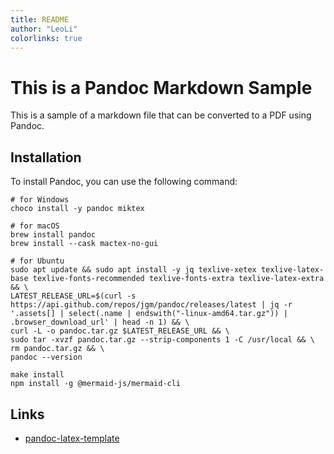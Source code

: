 ```yaml
---
title: README
author: "LeoLi"
colorlinks: true
---
```


# This is a Pandoc Markdown Sample

This is a sample of a markdown file that can be converted to a PDF using Pandoc.

## Installation

To install Pandoc, you can use the following command:

```shell
# for Windows
choco install -y pandoc miktex
```

```shell
# for macOS
brew install pandoc
brew install --cask mactex-no-gui
```

```shell
# for Ubuntu
sudo apt update && sudo apt install -y jq texlive-xetex texlive-latex-base texlive-fonts-recommended texlive-fonts-extra texlive-latex-extra && \
LATEST_RELEASE_URL=$(curl -s https://api.github.com/repos/jgm/pandoc/releases/latest | jq -r '.assets[] | select(.name | endswith("-linux-amd64.tar.gz")) | .browser_download_url' | head -n 1) && \
curl -L -o pandoc.tar.gz $LATEST_RELEASE_URL && \
sudo tar -xvzf pandoc.tar.gz --strip-components 1 -C /usr/local && \
rm pandoc.tar.gz && \
pandoc --version
```

```shell
make install
npm install -g @mermaid-js/mermaid-cli
```

## Links

- [pandoc-latex-template](https://github.com/Wandmalfarbe/pandoc-latex-template)
